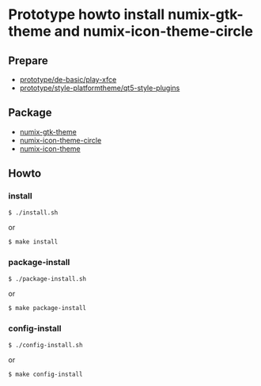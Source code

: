 
# Prototype howto install numix-gtk-theme and numix-icon-theme-circle


## Prepare

* [prototype/de-basic/play-xfce](../../../de-basic/play-xfce)
* [prototype/style-platformtheme/qt5-style-plugins](../../../style-platformtheme/qt5-style-plugins)


## Package

* [numix-gtk-theme](https://packages.ubuntu.com/focal/numix-gtk-theme)
* [numix-icon-theme-circle](https://packages.ubuntu.com/focal/numix-icon-theme-circle)
* [numix-icon-theme](https://packages.ubuntu.com/focal/numix-icon-theme)


## Howto

### install

``` sh
$ ./install.sh
```

or

``` sh
$ make install
```


### package-install

``` sh
$ ./package-install.sh
```

or

``` sh
$ make package-install
```


### config-install

``` sh
$ ./config-install.sh
```

or

``` sh
$ make config-install
```
